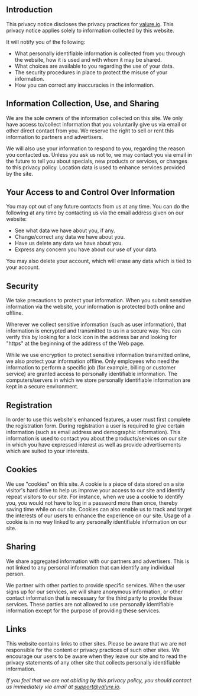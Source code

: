 ## Introduction

This privacy notice discloses the privacy practices for [valure.io](https://valure.io). This privacy notice applies solely to information collected by this website.

It will notify you of the following:

- What personally identifiable information is collected from you through the website, how it is used and with whom it may be shared.
- What choices are available to you regarding the use of your data.
- The security procedures in place to protect the misuse of your information.
- How you can correct any inaccuracies in the information.

## Information Collection, Use, and Sharing

We are the sole owners of the information collected on this site. We only have access to/collect information that you voluntarily give us via email or other direct contact from you. We reserve the right to sell or rent this information to partners and advertisers.

We will also use your information to respond to you, regarding the reason you contacted us. Unless you ask us not to, we may contact you via email in the future to tell you about specials, new products or services, or changes to this privacy policy. Location data is used to enhance services provided by the site.

## Your Access to and Control Over Information

You may opt out of any future contacts from us at any time. You can do the following at any time by contacting us via the email address given on our website:

- See what data we have about you, if any.
- Change/correct any data we have about you.
- Have us delete any data we have about you.
- Express any concern you have about our use of your data.

You may also delete your account, which will erase any data which is tied to your account.

## Security

We take precautions to protect your information. When you submit sensitive information via the website, your information is protected both online and offline.

Wherever we collect sensitive information (such as user information), that information is encrypted and transmitted to us in a secure way. You can verify this by looking for a lock icon in the address bar and looking for "https" at the beginning of the address of the Web page.

While we use encryption to protect sensitive information transmitted online, we also protect your information offline. Only employees who need the information to perform a specific job (for example, billing or customer service) are granted access to personally identifiable information. The computers/servers in which we store personally identifiable information are kept in a secure environment.

## Registration

In order to use this website's enhanced features, a user must first complete the registration form. During registration a user is required to give certain information (such as email address and demographic information). This information is used to contact you about the products/services on our site in which you have expressed interest as well as provide advertisements which are suited to your interests.

## Cookies

We use "cookies" on this site. A cookie is a piece of data stored on a site visitor's hard drive to help us improve your access to our site and identify repeat visitors to our site. For instance, when we use a cookie to identify you, you would not have to log in a password more than once, thereby saving time while on our site. Cookies can also enable us to track and target the interests of our users to enhance the experience on our site. Usage of a cookie is in no way linked to any personally identifiable information on our site.

## Sharing

We share aggregated information with our partners and advertisers. This is not linked to any personal information that can identify any individual person.

We partner with other parties to provide specific services. When the user signs up for our services, we will share anonymous information, or other contact information that is necessary for the third party to provide these services. These parties are not allowed to use personally identifiable information except for the purpose of providing these services.

## Links

This website contains links to other sites. Please be aware that we are not responsible for the content or privacy practices of such other sites. We encourage our users to be aware when they leave our site and to read the privacy statements of any other site that collects personally identifiable information.

_If you feel that we are not abiding by this privacy policy, you should contact us immediately via email at [support@valure.io](mailto:support@valure.io)._
